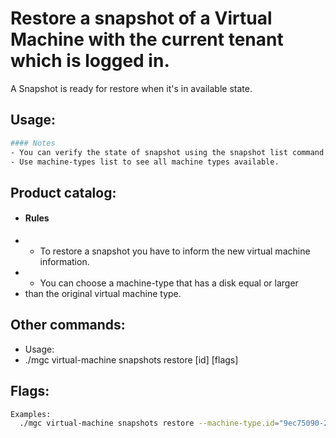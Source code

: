 # Restore a snapshot of a Virtual Machine with the current tenant which is logged in. </br>
A Snapshot is ready for restore when it's in available state.

## Usage:
```bash
#### Notes
- You can verify the state of snapshot using the snapshot list command.
- Use machine-types list to see all machine types available.
```

## Product catalog:
- #### Rules
- - To restore a snapshot  you have to inform the new virtual machine information.
- - You can choose a machine-type that has a disk equal or larger
- than the original virtual machine type.

## Other commands:
- Usage:
- ./mgc virtual-machine snapshots restore [id] [flags]

## Flags:
```bash
Examples:
  ./mgc virtual-machine snapshots restore --machine-type.id="9ec75090-2872-4f51-8111-53d05d96d2c6" --machine-type.name="some_resource_name" --network.associate-public-ip=true --network.vpc.id="9ec75090-2872-4f51-8111-53d05d96d2c6" --network.vpc.name="some_resource_name"
```


